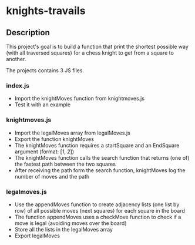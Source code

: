 # knights-travails

## Description

This project's goal is to build a function that print the shortest possible way (with all traversed squares) for a chess knight to get from a square to another.

The projects contains 3 JS files.

### index.js

- Import the knightMoves function from knightmoves.js
- Test it with an example

### knightmoves.js

- Import the legalMoves array from legalMoves.js
- Export the function knightMoves
- The knightMoves function requires a startSquare and an EndSquare argument (format: [*1*, *2*])
- The knightMoves function calls the search function that returns (one of) the fastest path between the two squares
- After receiving the path form the search function, knightMoves log the number of moves and the path

### legalmoves.js

- Use the appendMoves function to create adjacency lists (one list by row) of all possible moves (next squares) for each square in the board
- The function appendMoves uses a checkMove function to check if a move is legal (avoiding moves over the board)
- Store all the lists in the legalMoves array
- Export legalMoves
